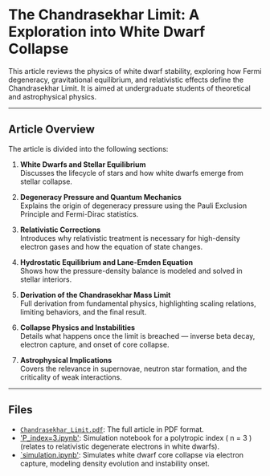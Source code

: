 # The Chandrasekhar Limit: A Exploration into White Dwarf Collapse

This article reviews the physics of white dwarf stability, exploring how Fermi degeneracy, gravitational equilibrium, and relativistic effects define the Chandrasekhar Limit. It is aimed at undergraduate students of theoretical and astrophysical physics.

---

## Article Overview

The article is divided into the following sections:

1. **White Dwarfs and Stellar Equilibrium**  
   Discusses the lifecycle of stars and how white dwarfs emerge from stellar collapse.

2. **Degeneracy Pressure and Quantum Mechanics**  
   Explains the origin of degeneracy pressure using the Pauli Exclusion Principle and Fermi-Dirac statistics.

3. **Relativistic Corrections**  
   Introduces why relativistic treatment is necessary for high-density electron gases and how the equation of state changes.

4. **Hydrostatic Equilibrium and Lane-Emden Equation**  
   Shows how the pressure-density balance is modeled and solved in stellar interiors.

5. **Derivation of the Chandrasekhar Mass Limit**  
   Full derivation from fundamental physics, highlighting scaling relations, limiting behaviors, and the final result.

6. **Collapse Physics and Instabilities**  
   Details what happens once the limit is breached — inverse beta decay, electron capture, and onset of core collapse.

7. **Astrophysical Implications**  
   Covers the relevance in supernovae, neutron star formation, and the criticality of weak interactions.

---

##  Files

- [`Chandrasekhar_Limit.pdf`](Chandrasekhar_Limit.pdf): The full article in PDF format.
- ['P_index=3.ipynb'](P_index=3.ipynb): Simulation notebook for a polytropic index \( n = 3 \) (relates to relativistic degenerate electrons in white dwarfs).
- [`simulation.ipynb'](simulation.ipynb): Simulates white dwarf core collapse via electron capture, modeling density evolution and instability onset.

